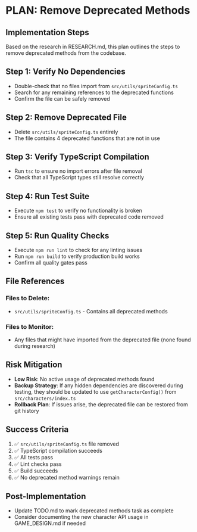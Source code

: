 # PLAN: Remove Deprecated Methods

## Implementation Steps

Based on the research in RESEARCH.md, this plan outlines the steps to remove deprecated methods from the codebase.

## Step 1: Verify No Dependencies
- Double-check that no files import from `src/utils/spriteConfig.ts`
- Search for any remaining references to the deprecated functions
- Confirm the file can be safely removed

## Step 2: Remove Deprecated File
- Delete `src/utils/spriteConfig.ts` entirely
- The file contains 4 deprecated functions that are not in use

## Step 3: Verify TypeScript Compilation
- Run `tsc` to ensure no import errors after file removal
- Check that all TypeScript types still resolve correctly

## Step 4: Run Test Suite
- Execute `npm test` to verify no functionality is broken
- Ensure all existing tests pass with deprecated code removed

## Step 5: Run Quality Checks
- Execute `npm run lint` to check for any linting issues
- Run `npm run build` to verify production build works
- Confirm all quality gates pass

## File References

### Files to Delete:
- `src/utils/spriteConfig.ts` - Contains all deprecated methods

### Files to Monitor:
- Any files that might have imported from the deprecated file (none found during research)

## Risk Mitigation

- **Low Risk**: No active usage of deprecated methods found
- **Backup Strategy**: If any hidden dependencies are discovered during testing, they should be updated to use `getCharacterConfig()` from `src/characters/index.ts`
- **Rollback Plan**: If issues arise, the deprecated file can be restored from git history

## Success Criteria

1. ✅ `src/utils/spriteConfig.ts` file removed
2. ✅ TypeScript compilation succeeds
3. ✅ All tests pass
4. ✅ Lint checks pass  
5. ✅ Build succeeds
6. ✅ No deprecated method warnings remain

## Post-Implementation

- Update TODO.md to mark deprecated methods task as complete
- Consider documenting the new character API usage in GAME_DESIGN.md if needed